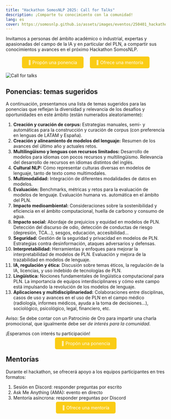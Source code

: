 ```yaml
---
title: "Hackathon SomosNLP 2025: Call for Talks"
description: ¡Comparte tu conocimiento con la comunidad!
lang: es
cover: https://somosnlp.github.io/assets/images/eventos/250401_hackathon_sinfecha.jpg
---
```


Invitamos a personas del ámbito académico o industrial, expertas y apasionadas del campo de la IA y en particular del PLN, a compartir sus conocimientos y avances en el próximo Hackathon SomosNLP.

<div style="display: flex; justify-content: center; gap: 20px;">
  <a href="https://forms.gle/n6DsNF5RwerA4oPf6" target="_blank" style="background-color:#FACC15; color:white; padding:10px 20px; text-decoration:none; border-radius:5px;">📝 Propón una ponencia</a>
  <a href="https://forms.gle/izE8j4nW2JsWcQT26" target="_blank" style="background-color:#FACC15; color:white; padding:10px 20px; text-decoration:none; border-radius:5px;">📝 Ofrece una mentoría</a>
</div>

![Call for talks](https://somosnlp.github.io/assets/images/eventos/250401_hackathon_callfortalks.jpg)

## Ponencias: temas sugeridos

A continuación, presentamos una lista de temas sugeridos para las ponencias que reflejan la diversidad y relevancia de los desafíos y oportunidades en este ámbito (están numerados aleatoriamente):

1. **Creación y curación de corpus:** Estrategias manuales, semi- y automáticas para la construcción y curación de corpus (con preferencia en lenguas de LATAM y España).
2. **Creación y alineamiento de modelos del lenguaje:** Resumen de los avances del último año y actuales retos.
3. **Multilingüismo y lenguas con recursos limitados:** Desarrollo de modelos para idiomas con pocos recursos y multilingüismo. Relevancia del desarrollo de recursos en idiomas distintos del inglés.
4. **Cultural NLP:** Cómo representar culturas diversas en modelos de lenguaje, tanto de texto como multimodales.
5. **Multimodalidad:** Integración de diferentes modalidades de datos en modelos.
6. **Evaluación:** Benchmarks, métricas y retos para la evaluación de modelos de lenguaje. Evaluación humana vs. automática en el ámbito del PLN.
7. **Impacto medioambiental:** Consideraciones sobre la sostenibilidad y eficiencia en el ámbito computacional, huella de carbono y consumo de agua.
8. **Impacto social:** Abordaje de prejuicios y equidad en modelos de PLN. Detección del discurso de odio, detección de conductas de riesgo (depresión, TCA…), sesgos, educación, accesibilidad…
9. **Seguridad:** Gestión de la seguridad y privacidad en modelos de PLN. Estrategias contra desinformación, ataques adversarios y defensas.
10. **Interpretabilidad:** Herramientas y enfoques para mejorar la interpretabilidad de modelos de PLN. Evaluación y mejora de la trazabilidad en modelos de lenguaje.
11. **IA, regulación y ética:** Discusión sobre temas éticos, la regulación de la IA, licencias, y uso indebido de tecnologías de PLN.
12. **Lingüística:** Nociones fundamentales de lingüística computacional para PLN. La importancia de equipos interdisciplinares y cómo este campo está impulsando la revolución de los modelos de lenguaje.
13. **Aplicaciones y multidisciplinariedad:** Colaboraciones entre disciplinas, casos de uso y avances en el uso de PLN en el campo médico (radiología, informes médicos, ayuda a la toma de decisiones…), sociológico, psicológico, legal, financiero, etc.


Aviso: Se debe contar con un Patrocinio de Oro para impartir una charla promocional, que igualmente debe ser *de interés para la comunidad*.

¡Esperamos con interés tu participación!

<center><a href="https://forms.gle/n6DsNF5RwerA4oPf6" target="_blank" style="background-color:#FACC15; color:white; margin:20px 20px; padding:10px 20px; text-decoration:none; border-radius:5px;">📝 Propón una ponencia</a></center>

## Mentorías

Durante el hackathon, se ofrecerá apoyo a los equipos participantes en tres formatos:

1. Sesión en Discord: responder preguntas por escrito
2. Ask Me Anything (AMA): evento en directo
3. Mentoría asíncrona: responder preguntas por Discord

<center><a href="https://forms.gle/izE8j4nW2JsWcQT26" target="_blank" style="background-color:#FACC15; color:white; margin:20px 20px; padding:10px 20px; text-decoration:none; border-radius:5px;">📝 Ofrece una mentoría</a></center>
